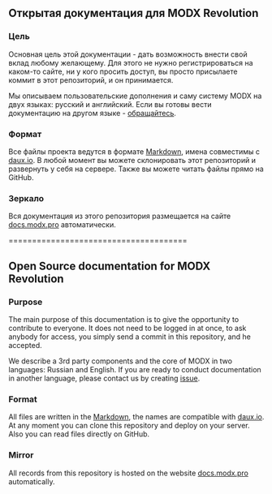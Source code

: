 Открытая документация для MODX Revolution
-----------------------------------------

### Цель
Основная цель этой документации - дать возможность внести свой вклад любому желающему.
Для этого не нужно регистрироваться на каком-то сайте, ни у кого просить доступ, вы просто присылаете коммит в этот репозиторий, и он принимается.

Мы описываем пользовательские дополнения и саму систему MODX на двух языках: русский и английский.
Если вы готовы вести документацию на другом языке - [обращайтесь](https://github.com/bezumkin/Docs/issues/new).

### Формат
Все файлы проекта ведутся в формате [Markdown](http://daringfireball.net/projects/markdown/syntax), имена совместимы с [daux.io](http://daux.io).
В любой момент вы можете склонировать этот репозиторий и развернуть у себя на сервере. Также вы можете читать файлы прямо на GitHub.

### Зеркало
Вся документация из этого репозитория размещается на сайте [docs.modx.pro](http://docs.modx.pro) автоматически.


======================================


Open Source documentation for MODX Revolution
---------------------------------------------

### Purpose
The main purpose of this documentation is to give the opportunity to contribute to everyone.
It does not need to be logged in at once, to ask anybody for access, you simply send a commit in this repository, and he accepted.

We describe a 3rd party components and the core of MODX in two languages: Russian and English.
If you are ready to conduct documentation in another language, please contact us by creating [issue](https://github.com/bezumkin/Docs/issues/new).

### Format
All files are written in the [Markdown](http://daringfireball.net/projects/markdown/syntax), the names are compatible with [daux.io](http://daux.io).
At any moment you can clone this repository and deploy on your server. Also you can read files directly on GitHub.

### Mirror
All records from this repository is hosted on the website [docs.modx.pro](http://docs.modx.pro/en/) automatically.